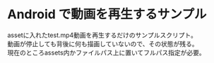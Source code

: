 # Android で動画を再生するサンプル

assetに入れたtest.mp4動画を再生するだけのサンプルスクリプト。  
動画が停止しても背後に何も描画していないので、その状態が残る。  
現在のところassets内かファイルパス上に置いてフルパス指定が必要。  

